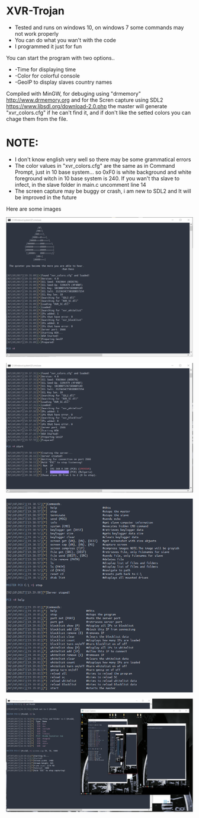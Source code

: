 # XVR-Trojan
- Tested and runs on windows 10, on windows 7 some commands may not work properly
- You can do what you wan't with the code
- I programmed it just for fun

You can start the program with two options..
 - -Time for displaying time
 - -Color for colorful console
 - -GeoIP to display slaves country names
 
Compiled with MinGW, for debuging using  "drmemory" http://www.drmemory.org and for the Scren capture using SDL2 https://www.libsdl.org/download-2.0.php
the master will generate "xvr_colors.cfg" if he can't find it, and if don't like the setted colors you can chage them from the file.

# NOTE:
- I don't know english very well so there may be some grammatical errors
- The color values in "xvr_colors.cfg" are the same as in Command Prompt, just in 10 base system... so 0xF0 is white background and white foreground witch in 10 base system is 240. If you wan't tha slave to infect, in the slave folder in main.c uncomment line 14
- The screen capture may be buggy or crash, i am new to SDL2 and It will be improved in the future 

Here are some images

  ![Alt text](image1.png)

  ![Alt text](image2.png)
  
  ![Alt text](image3.png)
  
  ![Alt text](image4.png)

